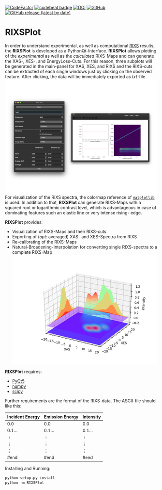[![CodeFactor](https://www.codefactor.io/repository/github/anselmoo/rixsplot/badge)](https://www.codefactor.io/repository/github/anselmoo/rixsplot)
[![codebeat badge](https://codebeat.co/badges/f871eac9-8f93-41b5-aa4a-194af53cdf00)](https://codebeat.co/projects/github-com-anselmoo-rixsplot-master)
[![DOI](https://zenodo.org/badge/207867243.svg)](https://zenodo.org/badge/latestdoi/207867243)
[![GitHub](https://img.shields.io/github/license/Anselmoo/RIXSPlot)](https://github.com/Anselmoo/RIXSPlot/blob/master/LICENSE)
[![GitHub release (latest by date)](https://img.shields.io/github/v/release/Anselmoo/RIXSPlot)](https://github.com/Anselmoo/RIXSPlot/releases)
# RIXSPlot

In order to understand experimental, as well as computational [RIXS](https://en.wikipedia.org/wiki/Resonant_inelastic_X-ray_scattering) results, the **RIXSPlot** is developed as a PythonQt-Interface.  **RIXSPlot** allows plotting of the *experimental* as well as the *calculated* RIXS-Maps and can generate the XAS-, XES-, and EnergyLoss-Cuts. For this reason, three subplots will be generated in the main-panel for XAS, XES, and RIXS and the RIXS-cuts can be extracted of each single windows just by clicking on the observed feature. After clicking, the data will be immediately exported as *txt*-file.
![User-Interface](https://github.com/Anselmoo/RIXSPlot/blob/master/doc/userinterface.001.png)
For visualization of the RIXS spectra, the colormap reference of [`matplotlib`](https://matplotlib.org/gallery/color/colormap_reference.html#sphx-glr-gallery-color-colormap-reference-py) is used. In addition to that, **RIXSPlot** can generate RIXS-Maps with a squared root or logarithmic contrast level, which is advantageous in case of dominating features such an elastic line or very intense rising- edge. 

**RIXSPlot** provides:

  * Visualization of RIXS-Maps and their RIXS-cuts
  * Exporting of (*opt:* averaged) XAS- and XES-Spectra from RIXS
  * Re-calibrating of the RIXS-Maps
  * Natural-Broadening-Interpolation for converting single RIXS-spectra to a complete RIXS-Map
  ![Naturual-Broadening-Interpolation](https://github.com/Anselmoo/RIXSPlot/blob/master/doc/GaussianInter.png)

**RIXSPlot** requires:
  * [PyQt5](https://riverbankcomputing.com/software/pyqt/intro)
  * [numpy](https://github.com/numpy/numpy)
  * [scipy](https://github.com/scipy/scipy)
  
Further requirements are the format of the RIXS-data. The ASCII-file should like this:

Incident Energy | Emission Energy | Intensity
------------ | ------------- | -------------
0.0 | 0.0 | 0.0
0.1… | 0.1… | 0.1…
⋮ | ⋮ | ⋮
⋮ | ⋮ | ⋮
⋮ | ⋮ | ⋮
#end | #end | #end

Installing and Running:
    
    python setup.py install
    python -m RIXSPlot
    



